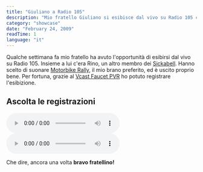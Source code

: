 ```yaml
---
title: "Giuliano a Radio 105"
description: "Mio fratello Giuliano si esibisce dal vivo su Radio 105 con i Sickabell, suonando Motorbike Rally."
category: "showcase"
date: "February 24, 2009"
readTime: 1
language: "it"
---
```


Qualche settimana fa mio fratello ha avuto l'opportunità di esibirsi dal vivo su Radio 105. Insieme a lui c'era Rino, un altro membro dei [Sickabell](http://www.myspace.com/sickabell). Hanno scelto di suonare [Motorbike Rally](http://www.last.fm/music/sickabell/Release/motorbike+rally), il mio brano preferito, ed è uscito proprio bene. Per fortuna, grazie al [Vcast Faucet PVR](http://www.vcast.it/faucetpvr/) ho potuto registrare l'esibizione.

## Ascolta le registrazioni

<audio controls>
  <source src="/audio/giuliano_a_radio105_00.mp3" type="audio/mpeg">
  Il tuo browser non supporta l'elemento audio.
</audio>

<audio controls>
  <source src="/audio/giuliano_a_radio105_01.mp3" type="audio/mpeg">
  Il tuo browser non supporta l'elemento audio.
</audio>

Che dire, ancora una volta **bravo fratellino!**

